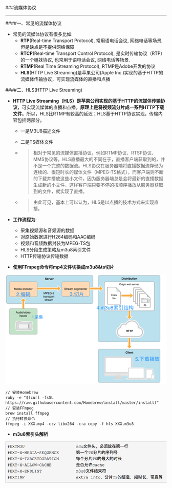   
  ###流媒体协议
  ***
  ####一、常见的流媒体协议
  
  - 常见的流媒体协议有很多比如:
    -  **RTP**(Real-time Transport Protocol), 常用语电话会议, 网络电话等场景, 但是缺点是不提供网络保障
    - **RTCP**(Real-time Transport Control Protocol), 是实时传输协议（RTP）的一个姐妹协议, 也常用于语电话会议, 网络电话等场景.
    - **RTMP**(Real Time Streaming Protocol), RTMP是Adobe开发的协议
    - **HLS**(HTTP Live Streaming)是苹果公司(Apple Inc.)实现的基于HTTP的流媒体传输协议，可实现流媒体的直播和点播
    
####二、HLS(HTTP Live Streaming)

- **HTTP Live Streaming（HLS）**是苹果公司实现的**基于HTTP的流媒体传输协议**，可实现流媒体的直播和点播。**原理上是将视频流分片成一系列HTTP下载文件**。所以，HLS比RTMP有较高的延迟；HLS基于HTTP协议实现，传输内容包括两部分。
    - 一是M3U8描述文件
    - 二是TS媒体文件

    - >相对于常见的流媒体直播协议，例如RTMP协议、RTSP协议、MMS协议等，HLS直播最大的不同在于，直播客户端获取到的，并不是一个完整的数据流。HLS协议在服务器端将直播数据流存储为连续的、很短时长的媒体文件（MPEG-TS格式），而客户端则不断的下载并播放这些小文件，因为服务器端总是会将最新的直播数据生成新的小文件，这样客户端只要不停的按顺序播放从服务器获取到的文件，就实现了直播。
    - > 由此可见，基本上可以认为，HLS是以点播的技术方式来实现直播。
    
- **工作流程为**:
    - 采集视频源和音频源的数据
    - 对原始数据进行H264编码和AAC编码
    - 视频和音频数据封装为MPEG-TS包
    - HLS分段生成策略及m3u8索引文件
    - HTTP传输协议传输数据
    
    
- **使用FFmpeg命令将mp4文件切换成m3u8&ts切片**

![](/assets/193353-5d0a1789b252264b.png)


```objc
// 安装Homebrew
ruby -e "$(curl -fsSL https://raw.githubusercontent.com/Homebrew/install/master/install)"
// 安装FFmpeg
brew install ffmpeg
// 执行转换命令
ffmpeg -i XXX.mp4 -c:v libx264 -c:a copy -f hls XXX.m3u8
```

- **m3u8索引头解析**

![](/assets/193353-9c881720992085f4.png)

    
    
    
    
    
    
    
    
    
    
    
    
    
    
    
    